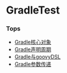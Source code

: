 # GradleTest

### Tops

- [Gradle核心对象](https://github.com/chufengma/GradleTest/blob/master/Gradle%E6%A0%B8%E5%BF%83%E5%AF%B9%E8%B1%A1.md)
- [Gradle声明周期](https://github.com/chufengma/GradleTest/blob/master/gradle%E5%A3%B0%E6%98%8E%E5%91%A8%E6%9C%9F.md)
- [Gradle与goovyDSL](https://github.com/chufengma/GradleTest/blob/master/Gradle%E4%B8%8Egroovy%20DSL.md)
- [Gradle参数传递](https://github.com/chufengma/GradleTest/blob/master/gradle%E5%8F%82%E6%95%B0%E4%BC%A0%E9%80%92.md)
